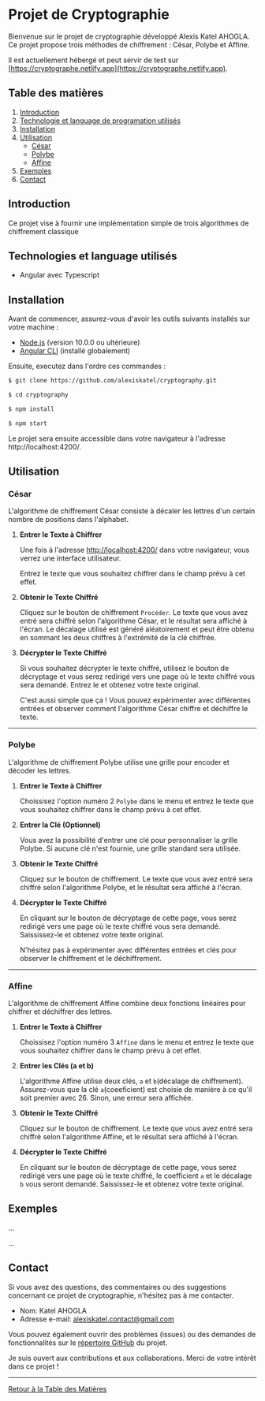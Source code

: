 # Projet de Cryptographie 

Bienvenue sur le projet de cryptographie développé Alexis Katel AHOGLA. Ce projet propose trois méthodes de chiffrement : César, Polybe et Affine.

Il est actuellement hébergé et peut servir de test sur [https://cryptographe.netlify.app](https://cryptographe.netlify.app).

## Table des matières
1. [Introduction](#introduction)
2. [Technologie et language de programation utilisés](#technologies-utilisées)
3. [Installation](#installation)
4. [Utilisation](#utilisation)
    - [César](#cesar)
    - [Polybe](#polybe)
    - [Affine](#affine)
5. [Exemples](#exemples)
6. [Contact](#contact)

## Introduction<a name="introduction"></a>
Ce projet vise à fournir une implémentation simple de trois algorithmes de chiffrement classique


## Technologies et language utilisés<a name="technologies-utilisées"></a>
- Angular avec Typescript

## Installation<a name="installation"></a>
Avant de commencer, assurez-vous d'avoir les outils suivants installés sur votre machine :

- [Node.js](https://nodejs.org/) (version 10.0.0 ou ultérieure)
- [Angular CLI](https://angular.io/cli) (installé globalement)

Ensuite, executez dans l'ordre ces commandes :

```bash
$ git clone https://github.com/alexiskatel/cryptography.git
```

```bash
$ cd cryptography
```

```bash
$ npm install
```

```bash
$ npm start
```
Le projet sera ensuite accessible dans votre navigateur à l'adresse http://localhost:4200/.



## Utilisation<a name="utilisation"></a>

### César<a name="cesar"></a>
L'algorithme de chiffrement César consiste à décaler les lettres d'un certain nombre de positions dans l'alphabet.

1. **Entrer le Texte à Chiffrer**

   Une fois à l'adresse [http://localhost:4200/](http://localhost:4200/) dans votre navigateur, vous verrez une interface utilisateur.

   Entrez le texte que vous souhaitez chiffrer dans le champ prévu à cet effet.

2. **Obtenir le Texte Chiffré**

   Cliquez sur le bouton de chiffrement `Procéder`. Le texte que vous avez entré sera chiffré selon l'algorithme César, et le résultat sera affiché à l'écran. Le décalage utilisé est généré aléatoirement et peut être obtenu en sommant les deux chiffres à l'extrémité de la clé chiffrée.

3. **Décrypter le Texte Chiffré**

    Si vous souhaitez décrypter le texte chiffré, utilisez le bouton de décryptage et vous serez redirigé vers une page où le texte chiffré vous sera demandé.
    Entrez le et obtenez votre texte original.

    C'est aussi simple que ça ! Vous pouvez expérimenter avec différentes entrées et observer comment l'algorithme César chiffre et déchiffre le texte.

---

### Polybe<a name="polybe"></a>

L'algorithme de chiffrement Polybe utilise une grille pour encoder et décoder les lettres.

1. **Entrer le Texte à Chiffrer**

   Choissisez l'option numéro 2 `Polybe` dans le menu et entrez le texte que vous souhaitez chiffrer dans le champ prévu à cet effet.

2. **Entrer la Clé (Optionnel)**

   Vous avez la possibilité d'entrer une clé pour personnaliser la grille Polybe. Si aucune clé n'est fournie, une grille standard sera utilisée.

3. **Obtenir le Texte Chiffré**

   Cliquez sur le bouton de chiffrement. Le texte que vous avez entré sera chiffré selon l'algorithme Polybe, et le résultat sera affiché à l'écran.

4. **Décrypter le Texte Chiffré**

    En cliquant sur le bouton de décryptage de cette page, vous serez redirigé vers une page où le texte chiffré vous sera demandé. Saississez-le et obtenez votre texte original.

    N'hésitez pas à expérimenter avec différentes entrées et clés pour observer le chiffrement et le déchiffrement.

---

### Affine<a name="affine"></a>

L'algorithme de chiffrement Affine combine deux fonctions linéaires pour chiffrer et déchiffrer des lettres.

1. **Entrer le Texte à Chiffrer**

   Choissisez l'option numéro 3 `Affine` dans le menu et entrez le texte que vous souhaitez chiffrer dans le champ prévu à cet effet.

2. **Entrer les Clés (a et b)**

   L'algorithme Affine utilise deux clés, `a` et `b`(décalage de chiffrement). Assurez-vous que la clé `a`(coeeficient) est choisie de manière à ce qu'il soit premier avec 26. Sinon, une erreur sera affichée.

3. **Obtenir le Texte Chiffré**

   Cliquez sur le bouton de chiffrement. Le texte que vous avez entré sera chiffré selon l'algorithme Affine, et le résultat sera affiché à l'écran.

4. **Décrypter le Texte Chiffré**

    En cliquant sur le bouton de décryptage de cette page, vous serez redirigé vers une page où le texte chiffré, le coefficient `a` et le décalage `b` vous seront demandé. Saississez-le et obtenez votre texte original.

## Exemples<a name="exemples"></a>
...


...

## Contact<a name="contact"></a>
Si vous avez des questions, des commentaires ou des suggestions concernant ce projet de cryptographie, n'hésitez pas à me contacter.

- Nom: Katel AHOGLA
- Adresse e-mail: alexiskatel.contact@gmail.com

Vous pouvez également ouvrir des problèmes (issues) ou des demandes de fonctionnalités sur le [répertoire GitHub](https://github.com/alexiskatel/cryptographie-projet/issues) du projet.

Je suis ouvert aux contributions et aux collaborations. Merci de votre intérêt dans ce projet !

--- 

[Retour à la Table des Matières](#table-des-matières)

